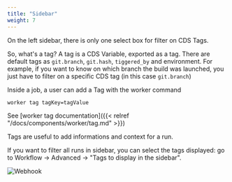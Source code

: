 ```yaml
---
title: "Sidebar"
weight: 7
---
```


On the left sidebar, there is only one select box for filter on CDS Tags.

So, what's a tag? A tag is a CDS Variable, exported as a tag. There are default tags as `git.branch`, `git.hash`, `tiggered_by` and environment. For example, if you want to know on which branch the build was launched, you just have to filter on a specific CDS tag (in this case `git.branch`)

Inside a job, a user can add a Tag with the worker command 

```
worker tag tagKey=tagValue
```

See [worker tag documentation]({{< relref "/docs/components/worker/tag.md" >}})

Tags are useful to add informations and context for a run.

If you want to filter all runs in sidebar, you can select the tags displayed: go to Workflow → Advanced → "Tags to display in the sidebar".

![Webhook](/images/workflows.design.sidebar.png)


